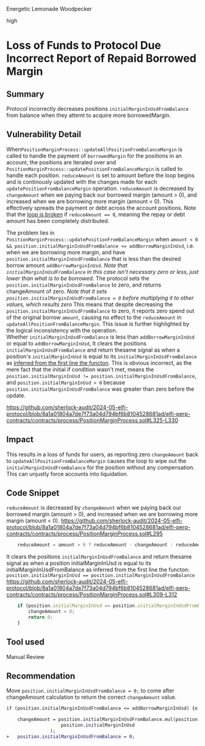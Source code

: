 Energetic Lemonade Woodpecker

high

# Loss of Funds to Protocol Due Incorrect Report of Repaid Borrowed Margin

## Summary
Protocol incorrectly decreases positions `initialMarginInUsdFromBalance` from balance when they attemt to acquire more borrowedMargin.

## Vulnerability Detail
When`PositionMarginProcess::updateAllPositionFromBalanceMargin` is called to handle the payment of `borrowedMargin` for the positions in an account, the positions are iterated over and `PositionMarginProcess::updatePositionFromBalanceMargin` is called to handle each position. 
`reduceAmount` is set to amount before the loop begins and is continously updated with the changes made for each `updatePositionFromBalanceMargin` operation. `reduceAmount` is decreased by `changeAmount` when we paying back our borrowed margin (amount > 0), and increased when we are borrowing more margin (amount < 0). This effectively spreads the payment or debt across the account positions. 
Note that the [loop is broken](https://github.com/sherlock-audit/2024-05-elfi-protocol/blob/8a1a01804a7de7f73a04d794bf6b8104528681ad/elfi-perp-contracts/contracts/process/PositionMarginProcess.sol#L296-L298) if `reduceAmount == 0`, meaning the repay or debt amount has been completely distributed.

The problem lies in `PositionMarginProcess::updatePositionFromBalanceMargin` when `amount < 0 && position.initialMarginInUsdFromBalance <= addBorrowMarginInUsd`, i.e. when we are borrowing more margin, and have `position.initialMarginInUsdFromBalance` that is less than the desired borrow amount `addBorrowMarginInUsd`. 
*Note that `initialMarginInUsdFromBalance` in this case isn't necessary zero or less, just lower than what is to be borrowed.*
The protocol sets the  `position.initialMarginInUsdFromBalance` to zero, and returns changeAmount of zero.
*Note that it sets `position.initialMarginInUsdFromBalance = 0` before multiplying it to other values, which results zero*
This means that despite decreasing the `position.initialMarginInUsdFromBalance` to zero, it reports zero spend out of the original borrow `amount`, causing no effect to the `reduceAmount` in `updateAllPositionFromBalanceMargin`.
This issue is further highlighted by the logical inconsistency with the operation.  
Whether `initialMarginInUsdFromBalance` is less than `addBorrowMarginInUsd` or equal to `addBorrowMarginInUsd`, It clears the positions `initialMarginInUsdFromBalance` and return thesame signal as when a position's `initialMarginInUsd` is equal to its `initialMarginInUsdFromBalance` as [inferred from the first line the functon](https://github.com/sherlock-audit/2024-05-elfi-protocol/blob/8a1a01804a7de7f73a04d794bf6b8104528681ad/elfi-perp-contracts/contracts/process/PositionMarginProcess.sol#L309-L312). This is obvious incorrect, as the mere fact that the initial if condition wasn't met, means the `position.initialMarginInUsd != position.initialMarginInUsdFromBalance`, and `position.initialMarginInUsd > 0` because `position.initialMarginInUsdFromBalance` was greater than zero before the update.


https://github.com/sherlock-audit/2024-05-elfi-protocol/blob/8a1a01804a7de7f73a04d794bf6b8104528681ad/elfi-perp-contracts/contracts/process/PositionMarginProcess.sol#L325-L330

## Impact
This results in a loss of funds for users, as reporting zero `changeAmount` back to `updateAllPositionFromBalanceMargin` causes the loop to wipe out the `initialMarginInUsdFromBalance` for the position without any compensation. This can unjustly force accounts into liquidation.


## Code Snippet
`reduceAmount` is decreased by `changeAmount` when we paying back our borrowed margin (amount > 0), and increased when we are borrowing more margin (amount < 0).
https://github.com/sherlock-audit/2024-05-elfi-protocol/blob/8a1a01804a7de7f73a04d794bf6b8104528681ad/elfi-perp-contracts/contracts/process/PositionMarginProcess.sol#L295
```js
	reduceAmount = amount > 0 ? reduceAmount - changeAmount : reduceAmount + changeAmount;
```

It clears the positions `initialMarginInUsdFromBalance` and return thesame signal as when a position initialMarginInUsd is equal to its initialMarginInUsdFromBalance as inferred from the first line the functon: `position.initialMarginInUsd == position.initialMarginInUsdFromBalance `
https://github.com/sherlock-audit/2024-05-elfi-protocol/blob/8a1a01804a7de7f73a04d794bf6b8104528681ad/elfi-perp-contracts/contracts/process/PositionMarginProcess.sol#L309-L312
```js
	if (position.initialMarginInUsd == position.initialMarginInUsdFromBalance || amount == 0) {
		changeAmount = 0;
		return 0;
	}
```

## Tool used
Manual Review


## Recommendation
Move `position.initialMarginInUsdFromBalance = 0;` to come after changeAmount calculation to return the correct `changeAmount` value.

```diff
if (position.initialMarginInUsdFromBalance <= addBorrowMarginInUsd) {e

	changeAmount = position.initialMarginInUsdFromBalance.mul(position.initialMargin).div(
                    position.initialMarginInUsd
                );
+	position.initialMarginInUsdFromBalance = 0;
```
